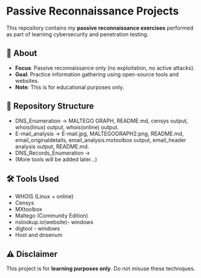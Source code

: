 # Passive Reconnaissance Projects
This repository contains my **passive reconnaissance exercises** performed as part of learning cybersecurity and penetration testing.
## 📌 About
- **Focus**: Passive reconnaissance only (no exploitation, no active attacks).  
- **Goal**: Practice information gathering using open-source tools and websites.  
- **Note**: This is for educational purposes only.  
## 📂 Repository Structure
- DNS_Enumeration -> MALTEGO GRAPH, README.md, censys output, whois(linux) output, whois(online) output.
- E-mail_analysis -> E-mail.jpg, MALTEGOGRAPH2.png, README.md, email_originaldetails, email_analysis.mxtoolbox output, email_header analysis output, README.md.
- DNS_Records_Enumeration ->
-  (More tools will be added later...)
## 🛠 Tools Used
- WHOIS (Linux + online)  
- Censys
- MXtoolbox
- Maltego (Community Edition)
- nslookup.io(website)- windows
- digtool - windows
- Host and dnsenum
## ⚠️ Disclaimer
This project is for **learning purposes only**. Do not misuse these techniques.
